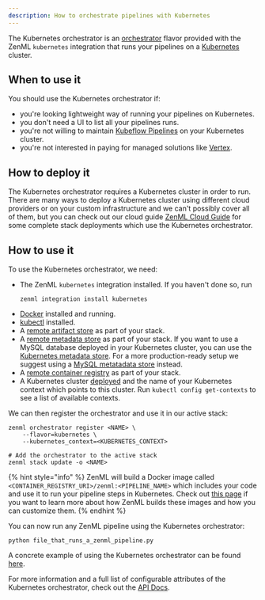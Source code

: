 ```yaml
---
description: How to orchestrate pipelines with Kubernetes
---
```


The Kubernetes orchestrator is an [orchestrator](./orchestrators.md) flavor provided with
the ZenML `kubernetes` integration that runs your pipelines on a 
[Kubernetes](https://kubernetes.io/) cluster.

## When to use it

You should use the Kubernetes orchestrator if:
* you're looking lightweight way of running your pipelines on Kubernetes.
* you don't need a UI to list all your pipelines runs.
* you're not willing to maintain [Kubeflow Pipelines](./kubeflow.md)
on your Kubernetes cluster.
* you're not interested in paying for managed solutions like [Vertex](./gcloud-vertexai.md).

## How to deploy it

The Kubernetes orchestrator requires a Kubernetes cluster in order to run.
There are many ways to deploy a Kubernetes cluster using different cloud providers
or on your custom infrastructure and we can't possibly cover all of them, 
but you can check out our cloud guide [ZenML Cloud Guide](../../cloud-guide/overview.md)
for some complete stack deployments which use the Kubernetes orchestrator.

## How to use it

To use the Kubernetes orchestrator, we need:
* The ZenML `kubernetes` integration installed. If you haven't done so, run 
    ```shell
    zenml integration install kubernetes
    ```
* [Docker](https://www.docker.com) installed and running.
* [kubectl](https://kubernetes.io/docs/tasks/tools/#kubectl) installed.
* A [remote artifact store](../artifact-stores/artifact-stores.md) as part of your stack.
* A [remote metadata store](../metadata-stores/metadata-stores.md) as part of your stack.
If you want to use a MySQL database deployed in your Kubernetes cluster, you can use
the [Kubernetes metadata store](../metadata-stores/kubernetes.md). For a more 
production-ready setup we suggest using a [MySQL metatadata store](../metadata-stores/mysql) instead.
* A [remote container registry](../container-registries/container-registries.md) as part of your stack.
* A Kubernetes cluster [deployed](#how-to-deploy-it) and the name
of your Kubernetes context which points to this cluster. Run 
`kubectl config get-contexts` to see a list of available contexts.

We can then register the orchestrator and use it in our active stack:
```shell
zenml orchestrator register <NAME> \
    --flavor=kubernetes \
    --kubernetes_context=<KUBERNETES_CONTEXT>

# Add the orchestrator to the active stack
zenml stack update -o <NAME>
```

{% hint style="info" %}
ZenML will build a Docker image called `<CONTAINER_REGISTRY_URI>/zenml:<PIPELINE_NAME>`
which includes your code and use it to run your pipeline steps in Kubernetes. Check out
[this page](../../developer-guide/advanced-usage/docker.md)
if you want to learn more about how ZenML builds these images and
how you can customize them.
{% endhint %}

You can now run any ZenML pipeline using the Kubernetes orchestrator:
```shell
python file_that_runs_a_zenml_pipeline.py
```

A concrete example of using the Kubernetes orchestrator can be found 
[here](https://github.com/zenml-io/zenml/tree/main/examples/kubernetes_orchestration).

For more information and a full list of configurable attributes of the Kubernetes orchestrator, check out the 
[API Docs](https://apidocs.zenml.io/latest/api_docs/integrations/#zenml.integrations.kubernetes.orchestrators.kubernetes_orchestrator.KubernetesOrchestrator).